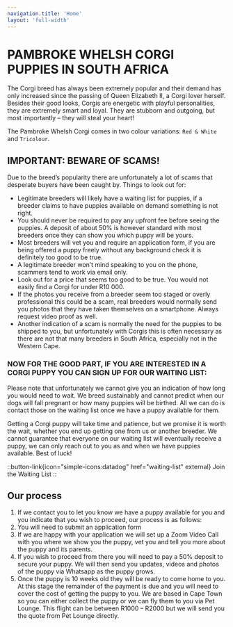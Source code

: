 ```yaml
---
navigation.title: 'Home'
layout: 'full-width'
---
```


# PAMBROKE WHELSH CORGI PUPPIES IN SOUTH AFRICA

The Corgi breed has always been extremely popular and their demand has only increased since the passing of Queen Elizabeth II, a Corgi lover herself. Besides their good looks, Corgis are energetic with playful personalities, they are extremely smart and loyal. They are stubborn and outgoing, but most importantly – they will steal your heart!



The Pambroke Whelsh Corgi comes in two colour variations: `Red & White` and `Tricolour`.




## IMPORTANT: BEWARE OF SCAMS! 
Due to the breed’s popularity there are unfortunately a lot of scams that desperate buyers have been caught by. Things to look out for:
 - Legitimate breeders will likely have a waiting list for puppies, if a breeder claims to have puppies available on demand something is not right. 
- You should never be required to pay any upfront fee before seeing the puppies. A deposit of about 50% is however standard with most breeders once they can show you which puppy will be yours.
- Most breeders will vet you and require an application form, if you are being offered a puppy freely without any background check it is definitely too good to be true. 
- A legitimate breeder won’t mind speaking to you on the phone, scammers tend to work via email only. 
- Look out for a price that seems too good to be true. You would not easily find a Corgi for under R10 000. 
- If the photos you receive from a breeder seem too staged or overly professional this could be a scam, real breeders would normally send you photos that they have taken themselves on a smartphone. Always request video proof as well. 
- Another indication of a scam is normally the need for the puppies to be shipped to you, but unfortunately with Corgis this is often necessary as there are not that many breeders in South Africa, especially not in the Western Cape. 


### NOW FOR THE GOOD PART, IF YOU ARE INTERESTED IN A CORGI PUPPY YOU CAN SIGN UP FOR OUR WAITING LIST:

Please note that unfortunately we cannot give you an indication of how long you would need to wait. We breed sustainably and cannot predict when our dogs will fall pregnant or how many puppies will be birthed. All we can do is contact those on the waiting list once we have a puppy available for them. 

Getting a Corgi puppy will take time and patience, but we promise it is worth the wait, whether you end up getting one from us or another breeder. 
We cannot guarantee that everyone on our waiting list will eventually receive a puppy, we can only reach out to you as and when we have puppies available. Best of luck!



::button-link{icon="simple-icons:datadog" href="waiting-list" external}
Join the Waiting List
::

## Our process

1. If we contact you to let you know we have a puppy available for you and  you indicate that you wish to proceed, our process is as follows:
2. You will need to submit an application form
3. If we are happy with your application we will set up a Zoom Video Call with you where we show you the puppy, vet you and tell you more about the puppy and its parents.
4. If you wish to proceed from there you will need to pay a 50% deposit to secure your puppy. 
We will then send you updates, videos and photos of the puppy via Whatsapp as the puppy grows. 
5. Once the puppy is 10 weeks old they will be ready to come home to you. At this stage the remainder of the payment is due and you will need to cover the cost of getting the puppy to you. We are based in Cape Town so you can either collect the puppy or we can fly them to you via Pet Lounge. This flight can be between R1000 – R2000 but we will send you the quote from Pet Lounge directly. 
